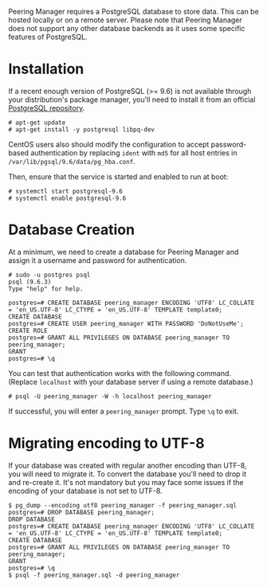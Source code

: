 Peering Manager requires a PostgreSQL database to store data. This can be
hosted locally or on a remote server. Please note that Peering Manager does not
support any other database backends as it uses some specific features of
PostgreSQL.

# Installation

If a recent enough version of PostgreSQL (>= 9.6) is not available through your
distribution's package manager, you'll need to install it from an official
[PostgreSQL repository](https://wiki.postgresql.org/wiki/Apt).

```no-highlight
# apt-get update
# apt-get install -y postgresql libpq-dev
```

CentOS users also should modify the configuration to accept password-based
authentication by replacing `ident` with `md5` for all host entries in
`/var/lib/pgsql/9.6/data/pg_hba.conf`.

Then, ensure that the service is started and enabled to run at boot:

```no-highlight
# systemctl start postgresql-9.6
# systemctl enable postgresql-9.6
```

# Database Creation

At a minimum, we need to create a database for Peering Manager and assign it a
username and password for authentication.

```no-highlight
# sudo -u postgres psql
psql (9.6.3)
Type "help" for help.

postgres=# CREATE DATABASE peering_manager ENCODING 'UTF8' LC_COLLATE = 'en_US.UTF-8' LC_CTYPE = 'en_US.UTF-8' TEMPLATE template0;
CREATE DATABASE
postgres=# CREATE USER peering_manager WITH PASSWORD 'DoNotUseMe';
CREATE ROLE
postgres=# GRANT ALL PRIVILEGES ON DATABASE peering_manager TO peering_manager;
GRANT
postgres=# \q
```

You can test that authentication works with the following command. (Replace
`localhost` with your database server if using a remote database.)

```no-highlight
# psql -U peering_manager -W -h localhost peering_manager
```

If successful, you will enter a `peering_manager` prompt. Type `\q` to exit.

# Migrating encoding to UTF-8

If your database was created with regular another encoding than UTF-8, you will
need to migrate it. To convert the database you'll need to drop it and
re-create it. It's not mandatory but you may face some issues if the encoding
of your database is not set to UTF-8.

```no-highlight
$ pg_dump --encoding utf8 peering_manager -f peering_manager.sql
postgres=# DROP DATABASE peering_manager;
DROP DATABASE
postgres=# CREATE DATABASE peering_manager ENCODING 'UTF8' LC_COLLATE = 'en_US.UTF-8' LC_CTYPE = 'en_US.UTF-8' TEMPLATE template0;
CREATE DATABASE
postgres=# GRANT ALL PRIVILEGES ON DATABASE peering_manager TO peering_manager;
GRANT
postgres=# \q
$ psql -f peering_manager.sql -d peering_manager
```
